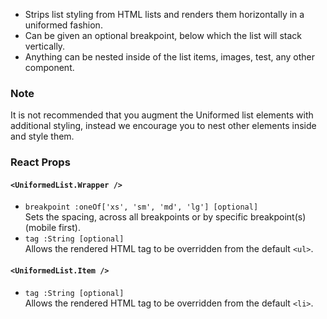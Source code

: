 * Strips list styling from HTML lists and renders them horizontally in a uniformed fashion.
* Can be given an optional breakpoint, below which the list will stack vertically.
* Anything can be nested inside of the list items, images, test, any other component.

### Note
It is not recommended that you augment the Uniformed list elements with additional styling, instead we encourage you to nest
other elements inside and style them.

### React Props
#### `<UniformedList.Wrapper />`
* `breakpoint :oneOf['xs', 'sm', 'md', 'lg'] [optional]`  
Sets the spacing, across all breakpoints or by specific breakpoint(s) (mobile first).
* `tag :String [optional]`  
Allows the rendered HTML tag to be overridden from the default `<ul>`.

#### `<UniformedList.Item />`
* `tag :String [optional]`  
Allows the rendered HTML tag to be overridden from the default `<li>`.
